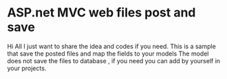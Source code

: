 # ASP.net MVC web files post and save 

Hi All
I just want to share the idea and codes if you need.
This is a sample that save the posted files and map the fields to your models
The model does not save the files to database , if you need you can add by yourself in your projects.


